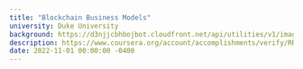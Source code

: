 ```yaml
---
title: "Blockchain Business Models"
university: Duke University
background: https://d3njjcbhbojbot.cloudfront.net/api/utilities/v1/imageproxy/https://coursera-university-assets.s3.amazonaws.com/6d/3cb3e06c357d40ef60000fb3d12d72/dukesquare_blue.png?auto=format%2Ccompress&dpr=1&w=80&h=80
description: https://www.coursera.org/account/accomplishments/verify/RRK3ZNVXYW3L
date: 2022-11-01 00:00:00 -0400
---
```

